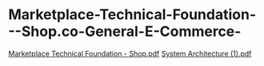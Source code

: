 # Marketplace-Technical-Foundation---Shop.co-General-E-Commerce-

[Marketplace Technical Foundation - Shop.pdf](https://github.com/user-attachments/files/18443576/Marketplace.Technical.Foundation.-.Shop.pdf)
[System Architecture (1).pdf](https://github.com/user-attachments/files/18449194/System.Architecture.1.pdf)
